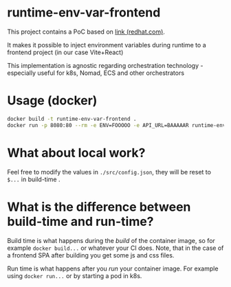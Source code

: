 # runtime-env-var-frontend

This project contains a PoC based on [link (redhat.com)](https://developers.redhat.com/blog/making-environment-variables-accessible-in-front-end-containers#).

It makes it possible to inject environment variables during runtime to a frontend project (in our case Vite+React)

This implementation is agnostic regarding orchestration technology - especially useful for k8s, Nomad, ECS and other orchestrators

# Usage (docker)

```bash
docker build -t runtime-env-var-frontend .
docker run -p 8080:80 --rm -e ENV=FOOOOO -e API_URL=BAAAAAR runtime-env-var-frontend
```

# What about local work?
Feel free to modify the values in `./src/config.json`, they will be reset to `$...` in build-time .

# What is the difference between build-time and run-time?
Build time is what happens during the *build* of the container image, so for example `docker build...` or whatever your CI does.
Note, that in the case of a frontend SPA after building you get some js and css files.

Run time is what happens after you *run* your container image. For example using `docker run...` or by starting a pod in k8s.

